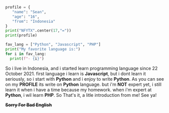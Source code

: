 ```py
profile = {
   "name": "Sean",
   "age": "16",
   "from": "Indonesia"
}
print("NFYTX".center(17,"="))
print(profile)
```
```py
fav_lang = ["Python", "Javascript", "PHP"]
print("My favorite language is:")
for i in fav_lang:
  print(f"- {i}")
```
So i live in Indonesia, and i started learn programming language since 22 October 2021. first language i learn is **Javascript**, but i dont learn it seriously, so i start with **Python** and i enjoy to write **Python**. As you can see on my **PROFILE** its write on **Python** language. but i'm **NOT** expert yet, i still learn it when i have a time because my homework. when i'm expert at **Python**, i wil learn **PHP**. So That's it, a litle introduction from me! See ya!

__~~Sorry For Bad English~~__

<!---
NFYTX/NFYTX is a ✨ special ✨ repository because its `README.md` (this file) appears on your GitHub profile.
You can click the Preview link to take a look at your changes.
--->

